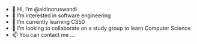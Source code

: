 - 👋 Hi, I’m @aldinoruswandi
- 👀 I’m interested in software engineering 
- 🌱 I’m currently learning CS50
- 💞️ I’m looking to collaborate on a study group to learn Computer Science
- 📫 You can contact me ...

<!---
aldinoruswandi/aldinoruswandi is a ✨ special ✨ repository because its `README.md` (this file) appears on your GitHub profile.
You can click the Preview link to take a look at your changes.
--->
